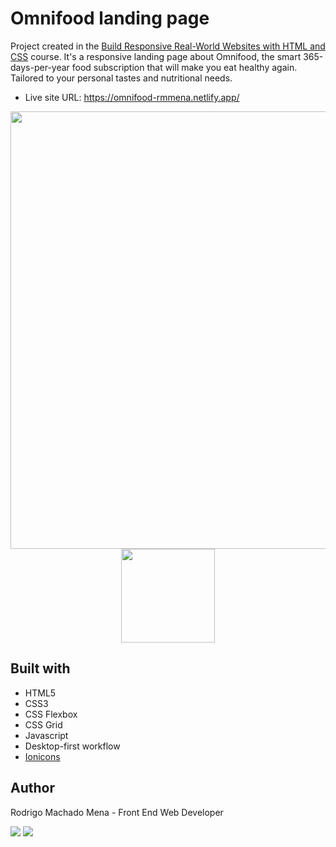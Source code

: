 # Omnifood landing page

Project created in the [Build Responsive Real-World Websites with HTML and CSS](https://www.udemy.com/course/design-and-develop-a-killer-website-with-html5-and-css3/) course. It's a responsive landing page about Omnifood, the smart 365-days-per-year food subscription that will make you eat healthy again. Tailored to your personal tastes and nutritional needs.

- Live site URL: https://omnifood-rmmena.netlify.app/ 

<div align="middle"> 
  <img src="https://github.com/rmmena123/omnifood/assets/68246508/ddb58d3d-af38-422c-8d1a-e49532e182e8" width="700">
  <img src="https://github.com/rmmena123/omnifood/assets/68246508/b923aae3-2e48-472a-8e8c-a86d89542aad" width="150">
</div>


## Built with

- HTML5
- CSS3
- CSS Flexbox
- CSS Grid
- Javascript
- Desktop-first workflow
- [Ionicons](https://ionic.io/ionicons)

## Author

Rodrigo Machado Mena - Front End Web Developer
<div> 
  <a href = "mailto:rodrigo.mena8632@gmail.com"><img src="https://img.shields.io/badge/-Gmail-%23333?style=for-the-badge&logo=gmail&logoColor=white" target="_blank"></a>
  <a href="https://www.linkedin.com/in/rmmena/" target="_blank"><img src="https://img.shields.io/badge/-LinkedIn-%230077B5?style=for-the-badge&logo=linkedin&logoColor=white" target="_blank"></a> 
</div>

